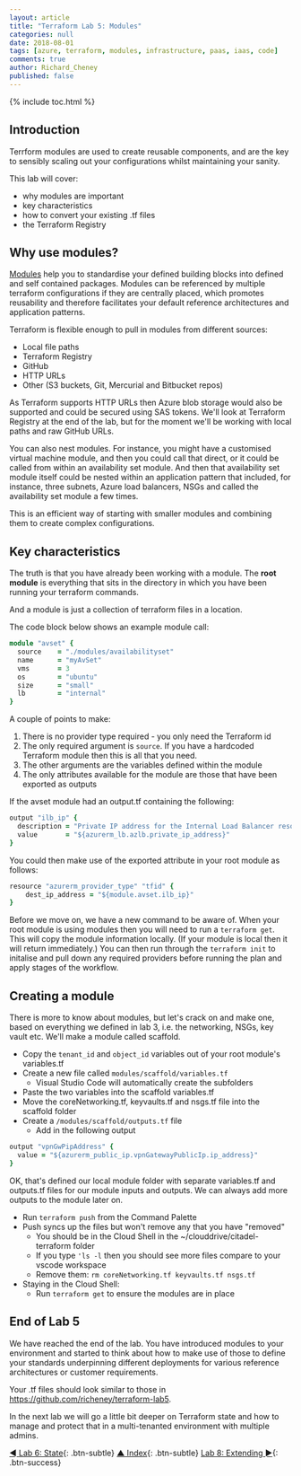 ```yaml
---
layout: article
title: "Terraform Lab 5: Modules"
categories: null
date: 2018-08-01
tags: [azure, terraform, modules, infrastructure, paas, iaas, code]
comments: true
author: Richard_Cheney
published: false
---
```


{% include toc.html %}

## Introduction

Terrform modules are used to create reusable components, and are the key to sensibly scaling out your configurations whilst maintaining your sanity.

This lab will cover:

* why modules are important
* key characteristics
* how to convert your existing .tf files
* the Terraform Registry

## Why use modules?

[Modules](https://www.terraform.io/docs/modules/index.html) help you to standardise your defined building blocks into defined and self contained packages. Modules can be referenced by multiple terraform configurations if they are centrally placed, which promotes reusability and therefore facilitates your default reference architectures and application patterns.

Terraform is flexible enough to pull in modules from different sources:

* Local file paths
* Terraform Registry
* GitHub
* HTTP URLs
* Other (S3 buckets, Git, Mercurial and Bitbucket repos)

As Terraform supports HTTP URLs then Azure blob storage would also be supported and could be secured using SAS tokens.  We'll look at Terraform Registry at the end of the lab, but for the moment we'll be working with local paths and raw GitHub URLs.

You can also nest modules.  For instance, you might have a customised virtual machine module, and then you could call that direct, or it could be called from within an availability set module.  And then that availability set module itself could be nested within an application pattern that included, for instance, three subnets, Azure load balancers, NSGs and called the availability set module a few times.

This is an efficient way of starting with smaller modules and combining them to create complex configurations.

## Key characteristics

The truth is that you have already been working with a module.  The **root module** is everything that sits in the directory in which you have been running your terraform commands.

And a module is just a collection of terraform files in a location.  

The code block below shows an example module call:

```ruby
module "avset" {
  source    = "./modules/availabilityset"
  name      = "myAvSet"
  vms       = 3
  os        = "ubuntu"
  size      = "small"
  lb        = "internal"
}
```

A couple of points to make:

1. There is no provider type required - you only need the Terraform id
1. The only required argument is `source`. If you have a hardcoded Terraform module then this is all that you need.
1. The other arguments are the variables defined within the module
1. The only attributes available for the module are those that have been exported as outputs

If the avset module had an output.tf containing the following:

```ruby
output "ilb_ip" {
  description = "Private IP address for the Internal Load Balancer resource"
  value       = "${azurerm_lb.azlb.private_ip_address}"
}
```

You could then make use of the exported attribute in your root module as follows:

```ruby
resource "azurerm_provider_type" "tfid" {
    dest_ip_address = "${module.avset.ilb_ip}"
}
```

Before we move on, we have a new command to be aware of.  When your root module is using modules then you will need to run a `terraform get`.  This will copy the module information locally.  (If your module is local then it will return immediately.)  You can then run through the `terraform init` to initalise and pull down any required providers before running the plan and apply stages of the workflow.

## Creating a module

There is more to know about modules, but let's crack on and make one, based on everything we defined in lab 3, i.e. the networking, NSGs, key vault etc.  We'll make a module called scaffold.

* Copy the `tenant_id` and `object_id` variables out of your root module's variables.tf
* Create a new file called `modules/scaffold/variables.tf`
    * Visual Studio Code will automatically create the subfolders
* Paste the two variables into the scaffold variables.tf
* Move the coreNetworking.tf, keyvaults.tf and nsgs.tf file into the scaffold folder
* Create a `/modules/scaffold/outputs.tf` file
    * Add in the following output

```ruby
output "vpnGwPipAddress" {
  value = "${azurerm_public_ip.vpnGatewayPublicIp.ip_address}"
}
```

OK, that's defined our local module folder with separate variables.tf and outputs.tf files for our module inputs and outputs. We can always add more outputs to the module later on.

* Run `terraform push` from the Command Palette
* Push syncs up the files but won't remove any that you have "removed"
    * You should be in the Cloud Shell in the ~/clouddrive/citadel-terraform folder
    * If you type `'ls -l` then you should see more files compare to your vscode workspace
    * Remove them: `rm coreNetworking.tf keyvaults.tf nsgs.tf`
* Staying in the Cloud Shell:
    * Run `terraform get` to ensure the modules are in place

## End of Lab 5

We have reached the end of the lab. You have introduced modules to your environment and started to think about how to make use of those to define your standards underpinning different deployments for various reference architectures or customer requirements.

Your .tf files should look similar to those in <https://github.com/richeney/terraform-lab5>.

In the next lab we will go a little bit deeper on Terraform state and how to manage and protect that in a multi-tenanted environment with multiple admins.

[◄ Lab 6: State](../lab6){: .btn-subtle} [▲ Index](../#lab-contents){: .btn-subtle} [Lab 8: Extending ►](../lab8){: .btn-success}